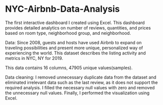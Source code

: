 # NYC-Airbnb-Data-Analysis
The first interactive dashboard I created using Excel. This dashboard provides detailed analytics on number of reviews, quantities, and prices based on room type, neighborhood group, and neighborhood.


Data:
Since 2008, guests and hosts have used Airbnb to expand on traveling possibilities and present more unique, personalized way of experiencing the world. This dataset describes the listing activity and metrics in NYC, NY for 2019.

This data contains 16 columns, 47905 unique values(samples).

Data cleaning:
I removed unnecessary duplicate data from the dataset and eliminated irrelevant data such as the last review, as it does not support the required analysis. I filled the necessary null values with zero and removed the unnecessary null values. Finally, I performed the visualization using Excel.
